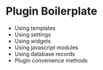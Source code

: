 # Plugin Boilerplate

* Using templates
* Using settings
* Using widgets
* Using javascript modules
* Using database records
* Plugin convenience methods
